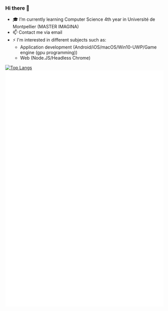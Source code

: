 ### Hi there 👋

- 🎓 I’m currently learning Computer Science 4th year in Université de Montpellier (MASTER IMAGINA)
- 📫 Contact me via email
- ⚡ I'm interested in different subjects such as:
     - Application development (Android/iOS/macOS/Win10-UWP/Game engine (gpu programming))
     - Web (Node.JS/Headless Chrome)
 

[![Top Langs](https://github-readme-stats.vercel.app/api/top-langs/?username=Napolitain&layout=compact&exclude_repo=napolitain.github.io)](https://github.com/anuraghazra/github-readme-stats)
![GitHub metrics](https://github.com/Napolitain/Napolitain/blob/main/metrics.svg)
